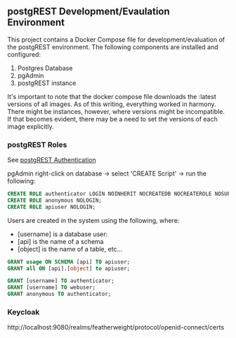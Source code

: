 ## postgREST Development/Evaulation Environment

This project contains a Docker Compose file for development/evaluation of the postgREST environment. 
The following components are installed and configured:

1. Postgres Database
2. pgAdmin
3. postgREST instance

It's important to note that the docker compose file downloads the :latest versions of all images.
As of this writing, everything worked in harmony. There might be instances, however, where versions
might be incompatible. If that becomes evident, there may be a need to set the versions of each 
image explicitly.

### postgREST Roles

See [postgREST Authentication](https://postgrest.org/en/v12/references/auth.html)

pgAdmin right-click on database -> select 'CREATE Script' -> run the following:

```sql
CREATE ROLE authenticator LOGIN NOINHERIT NOCREATEDB NOCREATEROLE NOSUPERUSER;
CREATE ROLE anonymous NOLOGIN;
CREATE ROLE apiuser NOLOGIN;
```

Users are created in the system using the following, where:
 - [username] is a database user:
 - [api] is the name of a schema
 - [object] is the name of a table, etc...

```sql
GRANT usage ON SCHEMA [api] TO apiuser;
GRANT all ON [api].[object] to apiuser;

GRANT [username] TO authenticator;
GRANT [username] TO webuser;
GRANT anonymous TO authenticator;
```

### Keycloak


http://localhost:9080/realms/featherweight/protocol/openid-connect/certs